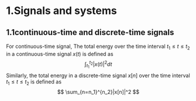 # 1.Signals and systems

## 1.1continuous-time and discrete-time signals

For continuous-time signal, The total energy over the time interval $t_1\leq t\leq t_2$ in a continuous-time signal $x(t)$ is defined as 
$$
\int_{t_1}^{t_2}|x(t)|^2dt
$$
Similarly, the total energy in a discrete-time signal $x[n]$ over the time interval $t_1 \leq t \leq t_2$ is defined as
$$
\sum_{n=n_1}^{n_2}|x[n]|^2
$$